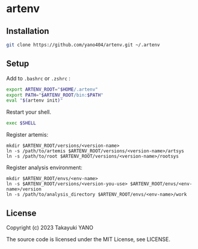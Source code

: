 artenv
======

## Installation

```sh
git clone https://github.com/yano404/artenv.git ~/.artenv
```

## Setup

Add to `.bashrc` or `.zshrc` :

```sh
export ARTENV_ROOT="$HOME/.artenv"
export PATH="$ARTENV_ROOT/bin:$PATH"
eval "$(artenv init)"
```

Restart your shell.

```sh
exec $SHELL
```

Register artemis:

```
mkdir $ARTENV_ROOT/versions/<version-name>
ln -s /path/to/artemis $ARTENV_ROOT/versions/<version-name>/artsys
ln -s /path/to/root $ARTENV_ROOT/versions/<version-name>/rootsys
```

Register analysis environment:

```
mkdir $ARTENV_ROOT/envs/<env-name>
ln -s $ARTENV_ROOT/versions/<version-you-use> $ARTENV_ROOT/envs/<env-name>/version
ln -s /path/to/analysis_directory $ARTENV_ROOT/envs/<env-name>/work
```

## License
Copyright (c) 2023 Takayuki YANO

The source code is licensed under the MIT License, see LICENSE.
